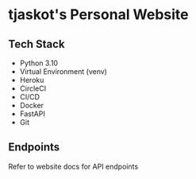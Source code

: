 # tjaskot's Personal Website

## Tech Stack

- Python 3.10
- Virtual Environment (venv)
- Heroku
- CircleCI
- CI/CD
- Docker
- FastAPI
- Git

## Endpoints

Refer to website docs for API endpoints
